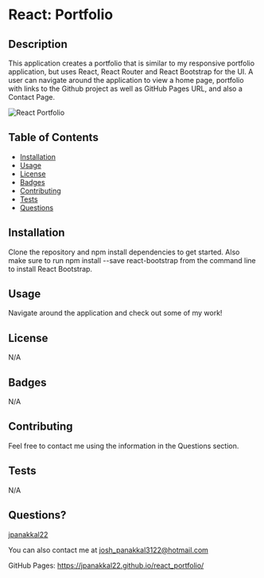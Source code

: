 # React: Portfolio

## Description
This application creates a portfolio that is similar to my responsive portfolio application, but uses React, React Router and React Bootstrap for the UI. A user can navigate around the application to view a home page, portfolio with links to the Github project as well as GitHub Pages URL, and also a Contact Page.

![React Portfolio](../public/Images/screenshot.PNG)

## Table of Contents

* [Installation](#installation)
* [Usage](#usage)
* [License](#license)
* [Badges](#badges)
* [Contributing](#contributing)
* [Tests](#tests)
* [Questions](#questions)

## Installation
Clone the repository and npm install dependencies to get started. Also make sure to run npm install --save react-bootstrap from the command line to install React Bootstrap. 

## Usage
Navigate around the application and check out some of my work! 

## License
N/A

## Badges
N/A

## Contributing 
Feel free to contact me using the information in the Questions section.

## Tests
N/A

## Questions?
[jpanakkal22](https://github.com/jpanakkal22)

You can also contact me at josh_panakkal3122@hotmail.com

GitHub Pages: https://jpanakkal22.github.io/react_portfolio/ 

